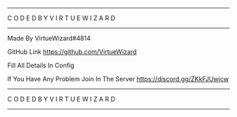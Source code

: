 *************************************************
C O D E D  B Y  V I R T U E W I Z A R D
*************************************************

Made By VirtueWizard#4814

GitHub Link
https://github.com/VirtueWizard

Fill All Details In Config 

If You Have Any Problem Join In The Server https://discord.gg/ZKkFJUwjcw

*************************************************
C O D E D  B Y  V I R T U E W I Z A R D
*************************************************
